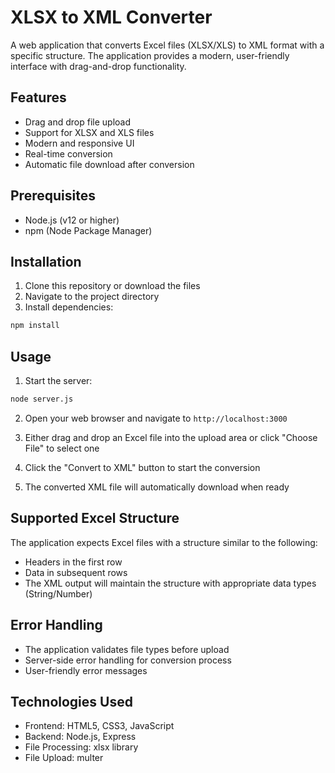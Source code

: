 # XLSX to XML Converter

A web application that converts Excel files (XLSX/XLS) to XML format with a specific structure. The application provides a modern, user-friendly interface with drag-and-drop functionality.

## Features

- Drag and drop file upload
- Support for XLSX and XLS files
- Modern and responsive UI
- Real-time conversion
- Automatic file download after conversion

## Prerequisites

- Node.js (v12 or higher)
- npm (Node Package Manager)

## Installation

1. Clone this repository or download the files
2. Navigate to the project directory
3. Install dependencies:
```bash
npm install
```

## Usage

1. Start the server:
```bash
node server.js
```

2. Open your web browser and navigate to `http://localhost:3000`

3. Either drag and drop an Excel file into the upload area or click "Choose File" to select one

4. Click the "Convert to XML" button to start the conversion

5. The converted XML file will automatically download when ready

## Supported Excel Structure

The application expects Excel files with a structure similar to the following:
- Headers in the first row
- Data in subsequent rows
- The XML output will maintain the structure with appropriate data types (String/Number)

## Error Handling

- The application validates file types before upload
- Server-side error handling for conversion process
- User-friendly error messages

## Technologies Used

- Frontend: HTML5, CSS3, JavaScript
- Backend: Node.js, Express
- File Processing: xlsx library
- File Upload: multer 